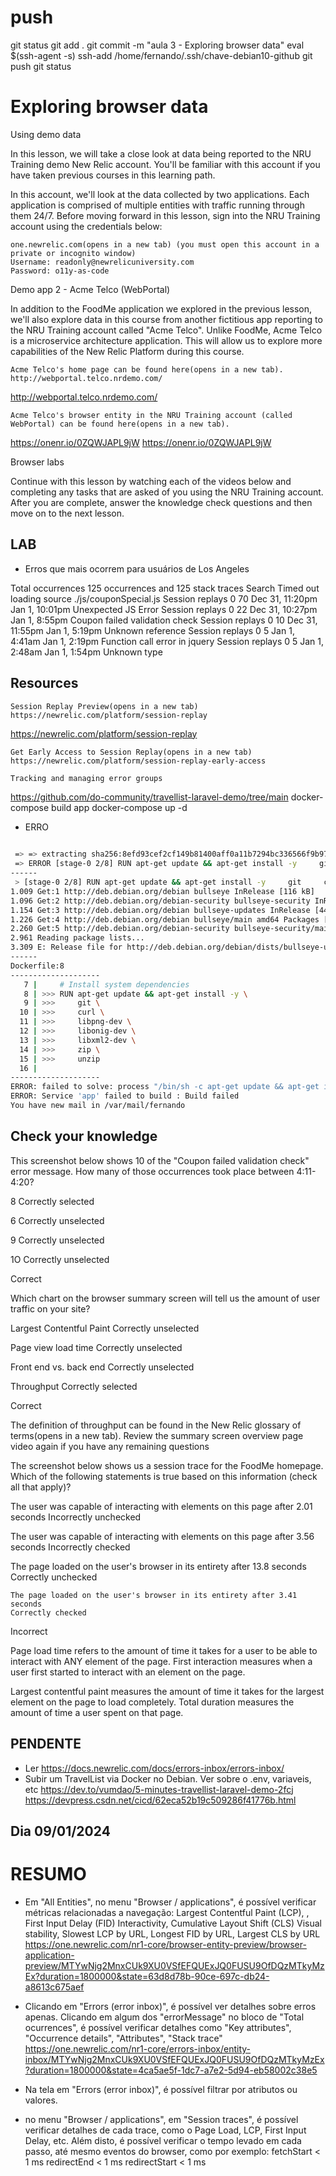 
# ###################################################################################################################### 
# ###################################################################################################################### 
# ###################################################################################################################### 
#  push

git status
git add .
git commit -m "aula 3 - Exploring browser data"
eval $(ssh-agent -s)
ssh-add /home/fernando/.ssh/chave-debian10-github
git push
git status



# ###################################################################################################################### 
# ###################################################################################################################### 
# ###################################################################################################################### 
#  Exploring browser data

Using demo data

In this lesson, we will take a close look at data being reported to the NRU Training demo New Relic account. You'll be familiar with this account if you have taken previous courses in this learning path. 

In this account, we'll look at the data collected by two applications. Each application is comprised of multiple entities with traffic running through them 24/7. Before moving forward in this lesson, sign into the NRU Training account using the credentials below:

    one.newrelic.com(opens in a new tab) (you must open this account in a private or incognito window) 
    Username: readonly@newrelicuniversity.com
    Password: o11y-as-code

Demo app 2 - Acme Telco (WebPortal)

In addition to the FoodMe application we explored in the previous lesson, we'll also explore data in this course from another fictitious app reporting to the NRU Training account called "Acme Telco". Unlike FoodMe, Acme Telco is a microservice architecture application. This will allow us to explore more capabilities of the New Relic Platform during this course.  

    Acme Telco's home page can be found here(opens in a new tab).
    http://webportal.telco.nrdemo.com/
<http://webportal.telco.nrdemo.com/>

    Acme Telco's browser entity in the NRU Training account (called WebPortal) can be found here(opens in a new tab).
https://onenr.io/0ZQWJAPL9jW
<https://onenr.io/0ZQWJAPL9jW>

Browser labs

Continue with this lesson by watching each of the videos below and completing any tasks that are asked of you using the NRU Training account. After you are complete, answer the knowledge check questions and then move on to the next lesson.





## LAB

- Erros que mais ocorrem para usuários de Los Angeles

Total occurrences
125 occurrences and 125 stack traces
Search
Timed out loading source ./js/couponSpecial.js
Session replays
0
70
Dec 31, 11:20pm
Jan 1, 10:01pm
Unexpected JS Error
Session replays
0
22
Dec 31, 10:27pm
Jan 1, 8:55pm
Coupon failed validation check
Session replays
0
10
Dec 31, 11:55pm
Jan 1, 5:19pm
Unknown reference
Session replays
0
5
Jan 1, 4:41am
Jan 1, 2:19pm
Function call error in jquery
Session replays
0
5
Jan 1, 2:48am
Jan 1, 1:54pm
Unknown type






## Resources

    Session Replay Preview(opens in a new tab)
    https://newrelic.com/platform/session-replay
<https://newrelic.com/platform/session-replay>    

    Get Early Access to Session Replay(opens in a new tab)
    https://newrelic.com/platform/session-replay-early-access

    Tracking and managing error groups





https://github.com/do-community/travellist-laravel-demo/tree/main
docker-compose build app
docker-compose up -d

- ERRO

~~~~BASH
                                                                                                                                                                                             0.0s
 => => extracting sha256:8efd93cef2cf149b81400aff0a11b7294bc336566f9b97fa5e399e11a31156bd                                                                                                                                                                                                0.0s
 => ERROR [stage-0 2/8] RUN apt-get update && apt-get install -y     git     curl     libpng-dev     libonig-dev     libxml2-dev     zip     unzip                                                                                                                                       4.2s
------
 > [stage-0 2/8] RUN apt-get update && apt-get install -y     git     curl     libpng-dev     libonig-dev     libxml2-dev     zip     unzip:
1.009 Get:1 http://deb.debian.org/debian bullseye InRelease [116 kB]
1.096 Get:2 http://deb.debian.org/debian-security bullseye-security InRelease [48.4 kB]
1.154 Get:3 http://deb.debian.org/debian bullseye-updates InRelease [44.1 kB]
1.226 Get:4 http://deb.debian.org/debian bullseye/main amd64 Packages [8062 kB]
2.260 Get:5 http://deb.debian.org/debian-security bullseye-security/main amd64 Packages [263 kB]
2.961 Reading package lists...
3.309 E: Release file for http://deb.debian.org/debian/dists/bullseye-updates/InRelease is not valid yet (invalid for another 1h 28min 18s). Updates for this repository will not be applied.
------
Dockerfile:8
--------------------
   7 |     # Install system dependencies
   8 | >>> RUN apt-get update && apt-get install -y \
   9 | >>>     git \
  10 | >>>     curl \
  11 | >>>     libpng-dev \
  12 | >>>     libonig-dev \
  13 | >>>     libxml2-dev \
  14 | >>>     zip \
  15 | >>>     unzip
  16 |
--------------------
ERROR: failed to solve: process "/bin/sh -c apt-get update && apt-get install -y     git     curl     libpng-dev     libonig-dev     libxml2-dev     zip     unzip" did not complete successfully: exit code: 100
ERROR: Service 'app' failed to build : Build failed
You have new mail in /var/mail/fernando

~~~~








## Check your knowledge

This screenshot below shows 10 of the "Coupon failed validation check" error message. How many of those occurrences took place between 4:11-4:20?

8 
Correctly selected

6
Correctly unselected

9
Correctly unselected

1O
Correctly unselected

Correct





Which chart on the browser summary screen will tell us the amount of user traffic on your site?

Largest Contentful Paint
Correctly unselected

Page view load time
Correctly unselected

Front end vs. back end
Correctly unselected

Throughput
Correctly selected

Correct

The definition of throughput can be found in the New Relic glossary of terms(opens in a new tab). Review the summary screen overview page video again if you have any remaining questions




The screenshot below shows us a session trace for the FoodMe homepage. Which of the following statements is true based on this information (check all that apply)?

The user was capable of interacting with elements on this page after 2.01 seconds
Incorrectly unchecked

The user was capable of interacting with elements on this page after 3.56 seconds
Incorrectly checked

The page loaded on the user's browser in its entirety after 13.8 seconds
Correctly unchecked

    The page loaded on the user's browser in its entirety after 3.41 seconds
    Correctly checked


Incorrect

Page load time refers to the amount of time it takes for a user to be able to interact with ANY element of the page. First interaction measures when a user first started to interact with an element on the page.


Largest contentful paint measures the amount of time it takes for the largest element on the page to load completely. Total duration measures the amount of time a user spent on that page.








## PENDENTE
- Ler
https://docs.newrelic.com/docs/errors-inbox/errors-inbox/
- Subir um TravelList via Docker no Debian. Ver sobre o .env, variaveis, etc
https://dev.to/vumdao/5-minutes-travellist-laravel-demo-2fcj
https://devpress.csdn.net/cicd/62eca52b19c509286f41776b.html


## Dia 09/01/2024




# ###################################################################################################################### 
# ###################################################################################################################### 
# ###################################################################################################################### 
# RESUMO

- Em "All Entities", no menu "Browser / applications", é possível verificar métricas relacionadas a navegação:
Largest Contentful Paint (LCP), , First Input Delay (FID) Interactivity, Cumulative Layout Shift (CLS) Visual stability, Slowest LCP by URL, Longest FID by URL, Largest CLS by URL
https://one.newrelic.com/nr1-core/browser-entity-preview/browser-application-preview/MTYwNjg2MnxCUk9XU0VSfEFQUExJQ0FUSU9OfDQzMTkyMzEx?duration=1800000&state=63d8d78b-90ce-697c-db24-a8613c675aef

- Clicando em "Errors (error inbox)", é possível ver detalhes sobre erros apenas.
Clicando em algum dos "errorMessage" no bloco de "Total ocurrences", é possível verificar detalhes como "Key attributes", "Occurrence details", "Attributes", "Stack trace"
https://one.newrelic.com/nr1-core/errors-inbox/entity-inbox/MTYwNjg2MnxCUk9XU0VSfEFQUExJQ0FUSU9OfDQzMTkyMzEx?duration=1800000&state=4ca5ae5f-1dc7-a7e2-5d94-eb58002c38e5

- Na tela em "Errors (error inbox)", é possível filtrar por atributos ou valores.

- no menu "Browser / applications", em "Session traces", é possível verificar detalhes de cada trace, como o Page Load, LCP, First Input Delay, etc.
Além disto, é possível verificar o tempo levado em cada passo, até mesmo eventos do browser, como por exemplo:
fetchStart
< 1 ms
redirectEnd
< 1 ms
redirectStart
< 1 ms
